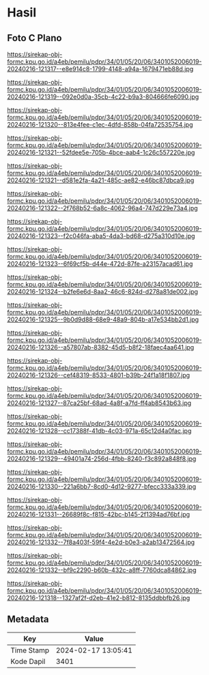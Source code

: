 # Hasil

## Foto C Plano

https://sirekap-obj-formc.kpu.go.id/a4eb/pemilu/pdpr/34/01/05/20/06/3401052006019-20240216-121317--e8e914c8-1799-4148-a94a-1679471eb88d.jpg

https://sirekap-obj-formc.kpu.go.id/a4eb/pemilu/pdpr/34/01/05/20/06/3401052006019-20240216-121319--092e0d0a-35cb-4c22-b9a3-804666fe6090.jpg

https://sirekap-obj-formc.kpu.go.id/a4eb/pemilu/pdpr/34/01/05/20/06/3401052006019-20240216-121320--813e4fee-c1ec-4dfd-858b-04fa72535754.jpg

https://sirekap-obj-formc.kpu.go.id/a4eb/pemilu/pdpr/34/01/05/20/06/3401052006019-20240216-121321--52fdee5e-705b-4bce-aab4-1c26c557220e.jpg

https://sirekap-obj-formc.kpu.go.id/a4eb/pemilu/pdpr/34/01/05/20/06/3401052006019-20240216-121321--d581e2fa-4a21-485c-ae82-e46bc87dbca9.jpg

https://sirekap-obj-formc.kpu.go.id/a4eb/pemilu/pdpr/34/01/05/20/06/3401052006019-20240216-121322--2f768b52-6a8c-4062-96a4-747d229e73a4.jpg

https://sirekap-obj-formc.kpu.go.id/a4eb/pemilu/pdpr/34/01/05/20/06/3401052006019-20240216-121323--f2c046fa-aba5-4da3-bd68-d275a310d10e.jpg

https://sirekap-obj-formc.kpu.go.id/a4eb/pemilu/pdpr/34/01/05/20/06/3401052006019-20240216-121323--6f69cf5b-d44e-472d-87fe-a23157acad61.jpg

https://sirekap-obj-formc.kpu.go.id/a4eb/pemilu/pdpr/34/01/05/20/06/3401052006019-20240216-121324--b2fe6e6d-8aa2-46c6-824d-d278a81de002.jpg

https://sirekap-obj-formc.kpu.go.id/a4eb/pemilu/pdpr/34/01/05/20/06/3401052006019-20240216-121325--9b0d9d88-68e9-48a9-804b-a17e534bb2d1.jpg

https://sirekap-obj-formc.kpu.go.id/a4eb/pemilu/pdpr/34/01/05/20/06/3401052006019-20240216-121326--a57807ab-8382-45d5-b8f2-18faec4aa641.jpg

https://sirekap-obj-formc.kpu.go.id/a4eb/pemilu/pdpr/34/01/05/20/06/3401052006019-20240216-121326--cef48319-8533-4801-b39b-24f1a18f1807.jpg

https://sirekap-obj-formc.kpu.go.id/a4eb/pemilu/pdpr/34/01/05/20/06/3401052006019-20240216-121327--87ca25bf-68ad-4a8f-a7fd-ff4ab8543b63.jpg

https://sirekap-obj-formc.kpu.go.id/a4eb/pemilu/pdpr/34/01/05/20/06/3401052006019-20240216-121328--cc17388f-41db-4c03-971a-65c12d4a0fac.jpg

https://sirekap-obj-formc.kpu.go.id/a4eb/pemilu/pdpr/34/01/05/20/06/3401052006019-20240216-121329--49401a74-256d-4fbb-8240-f3c892a848f8.jpg

https://sirekap-obj-formc.kpu.go.id/a4eb/pemilu/pdpr/34/01/05/20/06/3401052006019-20240216-121330--221a6bb7-8cd0-4d12-9277-bfecc333a339.jpg

https://sirekap-obj-formc.kpu.go.id/a4eb/pemilu/pdpr/34/01/05/20/06/3401052006019-20240216-121331--26689f8c-f815-42bc-b145-2f1394ad76bf.jpg

https://sirekap-obj-formc.kpu.go.id/a4eb/pemilu/pdpr/34/01/05/20/06/3401052006019-20240216-121332--7f8a403f-59f4-4e2d-b0e3-a2ab13472564.jpg

https://sirekap-obj-formc.kpu.go.id/a4eb/pemilu/pdpr/34/01/05/20/06/3401052006019-20240216-121332--bf9c2290-b60b-432c-a8ff-7760dca84862.jpg

https://sirekap-obj-formc.kpu.go.id/a4eb/pemilu/pdpr/34/01/05/20/06/3401052006019-20240216-121318--1327af2f-d2eb-41e2-b812-8135ddbbfb26.jpg


## Metadata

| Key        | Value               |
| ---------- | ------------------- |
| Time Stamp | 2024-02-17 13:05:41 |
| Kode Dapil | 3401                |



